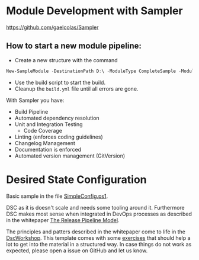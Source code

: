# Module Development with Sampler

https://github.com/gaelcolas/Sampler

## How to start a new module pipeline:
	
- Create a new structure with the command
``` powershell 
New-SampleModule -DestinationPath D:\ -ModuleType CompleteSample -ModuleAuthor Me -ModuleName FileSizeReporter -ModuleDescription 'Some reporting stuff' -ModuleVersion 0.1 -LicenseType MIT
```
- Use the build script to start the build.
- Cleanup the ```build.yml``` file until all errors are gone.

With Sampler you have:
- Build Pipeline
- Automated dependency resolution
- Unit and Integration Testing
  - Code Coverage
- Linting (enforces coding guidelines)
- Changelog Management
- Documentation is enforced
- Automated version management (GitVersion)

# Desired State Configuration

Basic sample in the file [SimpleConfig.ps1](./DSC/SimpleConfig.ps1).

DSC as it is doesn't scale and needs some tooling around it. Furthermore DSC makes most sense when integrated in DevOps processes as described in the whitepaper [The Release Pipeline Model](https://docs.microsoft.com/en-us/powershell/scripting/dsc/further-reading/whitepapers).

The principles and patters described in the whitepaper come to life in the [DscWorkshop](https://github.com/dsccommunity/dscworkshop). This template comes with some [exercises](https://github.com/dsccommunity/DscWorkshop/tree/main/Exercises) that should help a lot to get into the material in a structured way. In case things do not work as expected, please open a issue on GitHub and let us know.


